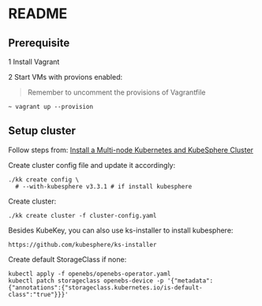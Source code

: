 # README

## Prerequisite

1 Install Vagrant

2 Start VMs with provions enabled:
> Remember to uncomment the provisions of Vagrantfile
```
~ vagrant up --provision
```

## Setup cluster

Follow steps from: [Install a Multi-node Kubernetes and KubeSphere Cluster](https://kubesphere.io/docs/v3.3/installing-on-linux/introduction/multioverview)

Create cluster config file and update it accordingly:
```
./kk create config \
  # --with-kubesphere v3.3.1 # if install kubesphere
```

Create cluster:
```
./kk create cluster -f cluster-config.yaml
```

Besides KubeKey, you can also use ks-installer to install kubesphere:
```
https://github.com/kubesphere/ks-installer
```

Create default StorageClass if none:
```
kubectl apply -f openebs/openebs-operator.yaml
kubectl patch storageclass openebs-device -p '{"metadata": {"annotations":{"storageclass.kubernetes.io/is-default-class":"true"}}}'
```
